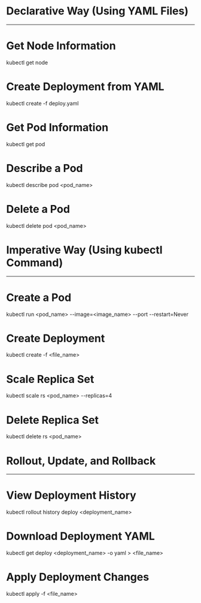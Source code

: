 # Declarative Way (Using YAML Files)
---
# Get Node Information
kubectl get node

# Create Deployment from YAML
kubectl create -f deploy.yaml

# Get Pod Information
kubectl get pod

# Describe a Pod
kubectl describe pod <pod_name>

# Delete a Pod
kubectl delete pod <pod_name>

# Imperative Way (Using kubectl Command)
---
# Create a Pod
kubectl run <pod_name> --image=<image_name> --port <port> --restart=Never

# Create Deployment
kubectl create -f <file_name>

# Scale Replica Set
kubectl scale rs <pod_name> --replicas=4

# Delete Replica Set
kubectl delete rs <pod_name>

# Rollout, Update, and Rollback
---
# View Deployment History
kubectl rollout history deploy <deployment_name>

# Download Deployment YAML
kubectl get deploy <deployment_name> -o yaml > <file_name>

# Apply Deployment Changes
kubectl apply -f <file_name>
